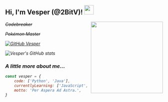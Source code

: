 <h2> Hi, I'm Vesper (@2BitV)! <img src="http://pa1.narvii.com/6234/4a6bce39b258c87b9462f7d23a34cff5669c624e_00.gif" width="30"></h2>
<img align='right' src="https://i.gifer.com/origin/fd/fdbd58bafe57630d9f65f1b57f48e46a_w200.gif" width="230">
<p><em><s>Codebreaker</s></p>
<p><em><s>Pokémon Master</s></p>

[![GitHub Vesper](https://img.shields.io/github/followers/2BitV?label=follow&style=social)](https://github.com/2BitV)

![Vesper's GitHub stats](https://github-readme-stats.vercel.app/api?username=2BitV&show_icons=true&theme=dracula)

### A little more about me...  

```javascript
const vesper = {
    code: ['Python', 'Java'],
    currentlyLearning: ['JavaScript', 'React.js'],
    motto: 'Per Aspera Ad Astra.',
}
```
